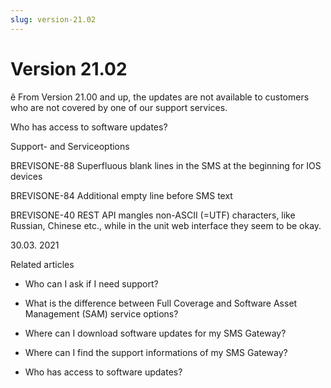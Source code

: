 ```yaml
---
slug: version-21.02
---
```


# Version 21.02

ê From Version 21.00 and up, the updates are not available to customers who
are not covered by one of our support services.

Who has access to software updates?

Support- and Serviceoptions

BREVISONE-88 Superfluous blank lines in the SMS at the beginning for IOS
devices

BREVISONE-84 Additional empty line before SMS text

BREVISONE-40 REST API mangles non-ASCII (=UTF) characters, like Russian,
Chinese etc., while in the unit web interface they seem to be okay.

30.03. 2021

Related articles

  * Who can I ask if I need support?

  * What is the difference between Full Coverage and Software Asset Management (SAM) service options?

  * Where can I download software updates for my SMS Gateway?

  * Where can I find the support informations of my SMS Gateway?

  * Who has access to software updates?


